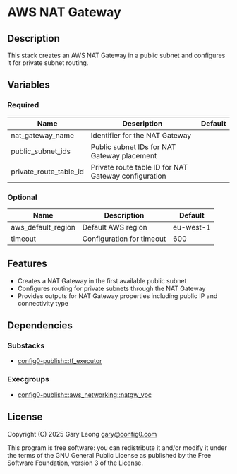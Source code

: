# AWS NAT Gateway

## Description
This stack creates an AWS NAT Gateway in a public subnet and configures it for private subnet routing.

## Variables

### Required

| Name | Description | Default |
|------|-------------|---------|
| nat_gateway_name | Identifier for the NAT Gateway | |
| public_subnet_ids | Public subnet IDs for NAT Gateway placement | |
| private_route_table_id | Private route table ID for NAT Gateway configuration | |

### Optional

| Name | Description | Default |
|------|-------------|---------|
| aws_default_region | Default AWS region | eu-west-1 |
| timeout | Configuration for timeout | 600 |

## Features
- Creates a NAT Gateway in the first available public subnet
- Configures routing for private subnets through the NAT Gateway
- Provides outputs for NAT Gateway properties including public IP and connectivity type

## Dependencies

### Substacks
- [config0-publish:::tf_executor](https://api-app.config0.com/web_api/v1.0/stacks/config0-publish/tf_executor)

### Execgroups
- [config0-publish:::aws_networking::natgw_vpc](https://api-app.config0.com/web_api/v1.0/exec/groups/config0-publish/aws_networking/natgw_vpc)

## License
Copyright (C) 2025 Gary Leong <gary@config0.com>

This program is free software: you can redistribute it and/or modify
it under the terms of the GNU General Public License as published by
the Free Software Foundation, version 3 of the License.











